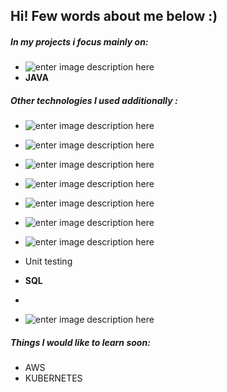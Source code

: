 
## Hi! Few words about me below :)

##### In my projects i focus mainly on:
 - ![enter image description
   here](https://img.shields.io/badge/Spring%20Boot-6DB33F.svg?style=for-the-badge&logo=Spring-Boot&logoColor=white)
 - **JAVA**

##### Other technologies I used additionally :

 - ![enter image description here](https://img.shields.io/badge/Liquibase-2962FF.svg?style=for-the-badge&logo=Liquibase&logoColor=white)
 
 - ![enter image description here](https://img.shields.io/badge/CSS3-1572B6.svg?style=for-the-badge&logo=CSS3&logoColor=white)
 - ![enter image description here](https://img.shields.io/badge/HTML5-E34F26.svg?style=for-the-badge&logo=HTML5&logoColor=white)
 
 - ![enter image description
   here](https://img.shields.io/badge/C++-00599C.svg?style=for-the-badge&logo=C%20%20&logoColor=white)
 - ![enter image description
   here](https://img.shields.io/badge/Python-3776AB.svg?style=for-the-badge&logo=Python&logoColor=white)
 - ![enter image description
   here](https://img.shields.io/badge/Heroku-430098.svg?style=for-the-badge&logo=Heroku&logoColor=white)
 - ![enter image description
   here](https://img.shields.io/badge/Amazon%20AWS-232F3E.svg?style=for-the-badge&logo=Amazon-AWS&logoColor=white)
 - Unit testing

  -  **SQL**
  -     
 - ![enter image description
   here](https://img.shields.io/badge/Docker-2496ED.svg?style=for-the-badge&logo=Docker&logoColor=white)


 ##### Things I would like to learn soon:
 
- AWS
- KUBERNETES


